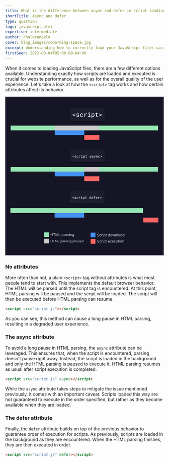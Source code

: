 ```yaml
---
title: What is the difference between async and defer in script loading?
shortTitle: Async and defer
type: question
tags: javascript,html
expertise: intermediate
author: chalarangelo
cover: blog_images/coworking-space.jpg
excerpt: Understanding how to correctly load your JavaScript files can significantly improve your web application's performance.
firstSeen: 2022-09-04T05:00:00-04:00
---
```


When it comes to loading JavaScript files, there are a few different options available. Understanding exactly how scripts are loaded and executed is crucial for website performance, as well as for the overall quality of the user experience. Let's take a look at how the `<script>` tag works and how certain attributes affect its behavior.

![Script loading visualization](./blog_images/async-defer.png)

### No attributes

More often than not, a plain `<script>` tag without attributes is what most people tend to start with. This implements the default browser behavior. The HTML will be parsed until the script tag is encountered. At this point, HTML parsing will be paused and the script will be loaded. The script will then be executed before HTML parsing can resume.

```html
<script src="script.js"></script>
```

As you can see, this method can cause a long pause in HTML parsing, resulting in a degraded user experience.

### The async attribute

To avoid a long pause in HTML parsing, the `async` attribute can be leveraged. This ensures that, when the script is encountered, parsing doesn't pause right away. Instead, the script is loaded in the background and only the HTML parsing is paused to execute it. HTML parsing resumes as usual after script execution is completed.

```html
<script src="script.js" async></script>
```

While the `async` attribute takes steps to mitigate the issue mentioned previously, it comes with an important caveat. Scripts loaded this way are not guaranteed to execute in the order specified, but rather as they become available when they are loaded.

### The defer attribute

Finally, the `defer` attribute builds on top of the previous behavior to guarantee order of execution for scripts. As previously, scripts are loaded in the background as they are encountered. When the HTML parsing finishes, they are then executed in order.

```html
<script src="script.js" defer></script>
```
